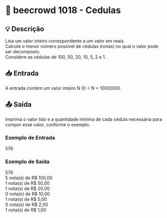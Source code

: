# 📝 beecrowd 1018 - Cedulas

## 💡 Descrição

Leia um valor inteiro correspondente a um valor em reais.  
Calcule o menor número possível de cédulas (notas) no qual o valor pode ser decomposto.  
Considere as cédulas de 100, 50, 20, 10, 5, 2 e 1.

## 📥 Entrada

A entrada contém um valor inteiro N (0 < N < 1000000).

## 📤 Saída

Imprima o valor lido e a quantidade mínima de cada cédula necessária para compor esse valor, conforme o exemplo.

### Exemplo de Entrada
576  

### Exemplo de Saída
576  
5 nota(s) de R$ 100,00  
1 nota(s) de R$ 50,00  
1 nota(s) de R$ 20,00  
0 nota(s) de R$ 10,00  
1 nota(s) de R$ 5,00  
0 nota(s) de R$ 2,00  
1 nota(s) de R$ 1,00
